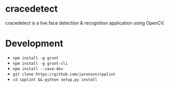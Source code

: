 # cracedetect
cracedetect is a live face detection & recognition application using OpenCV.

# Development

* `npm install -g grunt`
* `npm install -g grunt-cli`
* `npm install --save-dev`
* `git clone https://github.com/jaronson/cpplint`
* `cd cpplint && python setup.py install`
